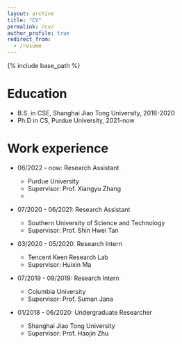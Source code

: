 ```yaml
---
layout: archive
title: "CV"
permalink: /cv/
author_profile: true
redirect_from:
  - /resume
---
```


{% include base_path %}

Education
======
* B.S. in CSE, Shanghai Jiao Tong University, 2016-2020
* Ph.D in CS, Purdue University, 2021-now

Work experience
======
* 06/2022 - now: Research Assistant
  * Purdue University
  * Supervisor: Prof. Xiangyu Zhang
  * 
* 07/2020 - 06/2021: Research Assistant
  * Southern University of Science and Technology
  * Supervisor: Prof. Shin Hwei Tan

* 03/2020 - 05/2020: Research Intern
  * Tencent Keen Research Lab
  * Supervisor: Huixin Ma
 
* 07/2019 - 09/2019: Research Intern
  * Columbia University
  * Supervisor: Prof. Suman Jana
 
* 01/2018 - 06/2020: Undergraduate Researcher
  * Shanghai Jiao Tong University
  * Supervisor: Prof. Haojin Zhu
  
<!--
Publications
======
  <ul>{% for post in site.publications %}
    {% include archive-single-cv.html %}
  {% endfor %}</ul>
  
Talks
======
  <ul>{% for post in site.talks %}
    {% include archive-single-talk-cv.html %}
  {% endfor %}</ul>
  
Teaching
======
  <ul>{% for post in site.teaching %}
    {% include archive-single-cv.html %}
  {% endfor %}</ul>
  
Service and leadership
======
* Currently signed in to 43 different slack teams
-->
